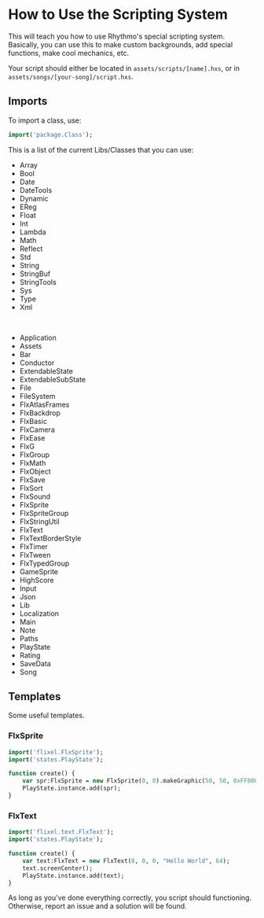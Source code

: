 # How to Use the Scripting System
This will teach you how to use Rhythmo's special scripting system. Basically, you can use this to make custom backgrounds, add special functions, make cool mechanics, etc.

Your script should either be located in `assets/scripts/[name].hxs`, or in `assets/songs/[your-song]/script.hxs`.

## Imports
To import a class, use:
```hx
import('package.Class');
```

This is a list of the current Libs/Classes that you can use:

* Array
* Bool
* Date
* DateTools
* Dynamic
* EReg
* Float
* Int
* Lambda
* Math
* Reflect
* Std
* String
* StringBuf
* StringTools
* Sys
* Type
* Xml
<br>

* Application
* Assets
* Bar
* Conductor
* ExtendableState
* ExtendableSubState
* File
* FileSystem
* FlxAtlasFrames
* FlxBackdrop
* FlxBasic
* FlxCamera
* FlxEase
* FlxG
* FlxGroup
* FlxMath
* FlxObject
* FlxSave
* FlxSort
* FlxSound
* FlxSprite
* FlxSpriteGroup
* FlxStringUtil
* FlxText
* FlxTextBorderStyle
* FlxTimer
* FlxTween
* FlxTypedGroup
* GameSprite
* HighScore
* Input
* Json
* Lib
* Localization
* Main
* Note
* Paths
* PlayState
* Rating
* SaveData
* Song

## Templates
Some useful templates.

### FlxSprite
```hx
import('flixel.FlxSprite');
import('states.PlayState');

function create() {
    var spr:FlxSprite = new FlxSprite(0, 0).makeGraphic(50, 50, 0xFF000000);
    PlayState.instance.add(spr);
}
```

### FlxText
```hx
import('flixel.text.FlxText');
import('states.PlayState');

function create() {
    var text:FlxText = new FlxText(0, 0, 0, "Hello World", 64);
    text.screenCenter();
    PlayState.instance.add(text);
}
```

As long as you've done everything correctly, you script should functioning. Otherwise, report an issue and a solution will be found.
